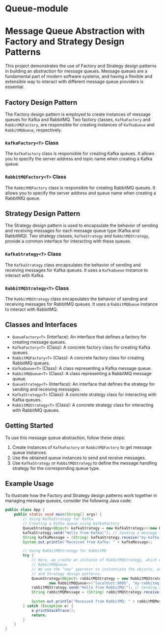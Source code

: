 # Queue-module
# Message Queue Abstraction with Factory and Strategy Design Patterns

This project demonstrates the use of Factory and Strategy design patterns in building an abstraction for message queues. Message queues are a fundamental part of modern software systems, and having a flexible and extensible way to interact with different message queue providers is essential.

## Factory Design Pattern

The Factory design pattern is employed to create instances of message queues for Kafka and RabbitMQ. Two factory classes, `KafkaFactory` and `RabbitMQFactory`, are responsible for creating instances of `KafkaQueue` and `RabbitMQQueue`, respectively.

### `KafkaFactory<T>` Class

The `KafkaFactory` class is responsible for creating Kafka queues. It allows you to specify the server address and topic name when creating a Kafka queue.

### `RabbitMQFactory<T>` Class

The `RabbitMQFactory` class is responsible for creating RabbitMQ queues. It allows you to specify the server address and queue name when creating a RabbitMQ queue.

## Strategy Design Pattern

The Strategy design pattern is used to encapsulate the behavior of sending and receiving messages for each message queue type (Kafka and RabbitMQ). Two strategy classes, `KafkaStrategy` and `RabbitMQStrategy`, provide a common interface for interacting with these queues.

### `KafkaStrategy<T>` Class

The `KafkaStrategy` class encapsulates the behavior of sending and receiving messages for Kafka queues. It uses a `KafkaQueue` instance to interact with Kafka.

### `RabbitMQStrategy<T>` Class

The `RabbitMQStrategy` class encapsulates the behavior of sending and receiving messages for RabbitMQ queues. It uses a `RabbitMQQueue` instance to interact with RabbitMQ.

## Classes and Interfaces

- `QueueFactory<T>` (Interface): An interface that defines a factory for creating message queues.
- `KafkaFactory<T>` (Class): A concrete factory class for creating Kafka queues.
- `RabbitMQFactory<T>` (Class): A concrete factory class for creating RabbitMQ queues.
- `KafkaQueue<T>` (Class): A class representing a Kafka message queue.
- `RabbitMQQueue<T>` (Class): A class representing a RabbitMQ message queue.
- `QueueStrategy<T>` (Interface): An interface that defines the strategy for sending and receiving messages.
- `KafkaStrategy<T>` (Class): A concrete strategy class for interacting with Kafka queues.
- `RabbitMQStrategy<T>` (Class): A concrete strategy class for interacting with RabbitMQ queues.

## Getting Started

To use this message queue abstraction, follow these steps:

1. Create instances of `KafkaFactory` or `RabbitMQFactory` to get message queue instances.
2. Use the obtained queue instances to send and receive messages.
3. Use `KafkaStrategy` or `RabbitMQStrategy` to define the message handling strategy for the corresponding queue type.

## Example Usage

To illustrate how the Factory and Strategy design patterns work together in managing message queues, consider the following Java code:

```java
public class App {
    public static void main(String[] args) {
        // Using KafkaStrategy for Kafka
        // Creating a Kafka queue using KafkaFactory
        QueueStrategy<Object> kafkaStrategy = new KafkaStrategy<>(new KafkaQueue<>("localhost:9092", "my-kafka-topic"));
        kafkaStrategy.send("Hello from Kafka!"); // Sending a message to Kafka
        String kafkaMessage = (String) kafkaStrategy.receive("my-kafka-topic"); // Receiving a message from Kafka
        System.out.println("Received from Kafka: " + kafkaMessage);

        // Using RabbitMQStrategy for RabbitMQ
        try {
            // Here, we create an instance of RabbitMQStrategy, which encapsulates a
            // RabbitMQQueue.
            // We use the "new" operator to instantiate the objects, adhering to the Factory
            // and Strategy design patterns.
            QueueStrategy<Object> rabbitMQStrategy = new RabbitMQStrategy<>(
                    new RabbitMQQueue<>("localhost:9095", "my-rabbitmq-queue"));
            rabbitMQStrategy.send("Hello from RabbitMQ!"); // Sending a message to RabbitMQ
            String rabbitMQMessage = (String) rabbitMQStrategy.receive("my-rabbitmq-queue"); // Receiving a message from
                                                                                             // RabbitMQ
            System.out.println("Received from RabbitMQ: " + rabbitMQMessage);
        } catch (Exception e) {
            e.printStackTrace();
            return;
        }
    }
}

